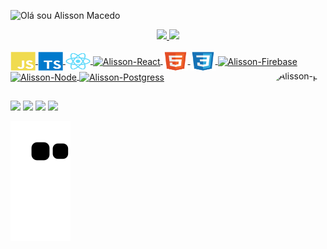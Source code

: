 ![Olá sou Alisson Macedo](https://github.com/AlissonMacedo/AlissonMacedo/raw/master/alissonmacedo.gif)

<div align="center">
  <a href="https://github.com/AlissonMacedo">
  <img height="180em" src="https://github-readme-stats.vercel.app/api?username=AlissonMacedo&show_icons=true&theme=material-palenight&include_all_commits=true&count_private=true"/>
  <img height="180em" src="https://github-readme-stats.vercel.app/api/top-langs/?username=AlissonMacedo&layout=compact&langs_count=7&theme=material-palenight"/>
</div>

<div style="display: inline_block"><br>
  <img align="center" alt="Alisson-Js" height="30" width="40" src="https://raw.githubusercontent.com/devicons/devicon/master/icons/javascript/javascript-plain.svg">
  <img align="center" alt="Alisson-Ts" height="30" width="40" src="https://raw.githubusercontent.com/devicons/devicon/master/icons/typescript/typescript-plain.svg">
  <img align="center" alt="Alisson-React" height="30" width="40" src="https://raw.githubusercontent.com/devicons/devicon/master/icons/react/react-original.svg">
  
<img align="center" alt="Alisson-React" height="30" width="40" src="https://cdn.jsdelivr.net/gh/devicons/devicon/icons/redux/redux-original.svg" />
          
  <img align="center" alt="Alisson-HTML" height="30" width="40" src="https://raw.githubusercontent.com/devicons/devicon/master/icons/html5/html5-original.svg">
  <img align="center" alt="Rafa-CSS" height="30" width="40" src="https://raw.githubusercontent.com/devicons/devicon/master/icons/css3/css3-original.svg">
  
  <img align="center" alt="Alisson-Firebase" height="30" width="40" src="https://cdn.jsdelivr.net/gh/devicons/devicon/icons/firebase/firebase-plain.svg" />
          
  <img align="center" alt="Alisson-Node" height="30" width="40" src="https://cdn.jsdelivr.net/gh/devicons/devicon/icons/nodejs/nodejs-original.svg" />
          
 <img align="center" alt="Alisson-Postgress" height="30" width="40" src="https://cdn.jsdelivr.net/gh/devicons/devicon/icons/postgresql/postgresql-original.svg" />
              
  <img align="right" alt="Alisson-pic" height="150" style="border-radius:50px;" src="https://static.wikia.nocookie.net/vsbattles/images/7/75/Obiwan_cw.png/revision/latest?cb=20171204114722?width=676&height=676">
</div>
  
  ##
 
<div> 
  <a href="https://www.youtube.com/user/alissontecnico/videos" target="_blank"><img src="https://img.shields.io/badge/YouTube-FF0000?style=for-the-badge&logo=youtube&logoColor=white" target="_blank"></a>
  <a href="https://instagram.com/alissonrmacedo" target="_blank"><img src="https://img.shields.io/badge/-Instagram-%23E4405F?style=for-the-badge&logo=instagram&logoColor=white" target="_blank"></a>
  <a href = "mailto:alissontecnico@gmail.com"><img src="https://img.shields.io/badge/-Gmail-%23333?style=for-the-badge&logo=gmail&logoColor=white" target="_blank"></a>
  <a href="https://www.linkedin.com/in/alisson-renan-macedo" target="_blank"><img src="https://img.shields.io/badge/-LinkedIn-%230077B5?style=for-the-badge&logo=linkedin&logoColor=white" target="_blank"></a> 
 
  ![Snake animation](https://github.com/AlissonMacedo/AlissonMacedo/blob/output/github-contribution-grid-snake.svg)
 
</div>
